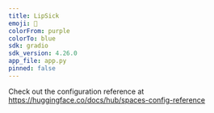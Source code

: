 ```yaml
---
title: LipSick
emoji: 🤮
colorFrom: purple
colorTo: blue
sdk: gradio
sdk_version: 4.26.0
app_file: app.py
pinned: false
---
```


Check out the configuration reference at https://huggingface.co/docs/hub/spaces-config-reference